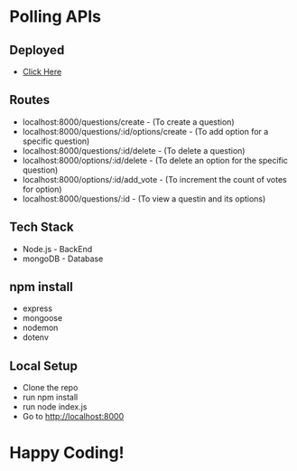 # Polling APIs

## Deployed
* [Click Here](https://cn-polling-system.herokuapp.com/)

## Routes
* localhost:8000/questions/create - (To create a question)
* localhost:8000/questions/:id/options/create  - (To add option for a specific question)
* localhost:8000/questions/:id/delete  - (To delete a question)
* localhost:8000/options/:id/delete  - (To delete an option for the specific question)
* localhost:8000/options/:id/add_vote  - (To increment the count of votes for option)
* localhost:8000/questions/:id  - (To view a questin and its options)

## Tech Stack
* Node.js - BackEnd
* mongoDB - Database

## npm install
* express
* mongoose
* nodemon
* dotenv

## Local Setup
 * Clone the repo
 * run npm install
 * run node index.js
 * Go to [http://localhost:8000](http://localhost:8000)

 # Happy Coding!